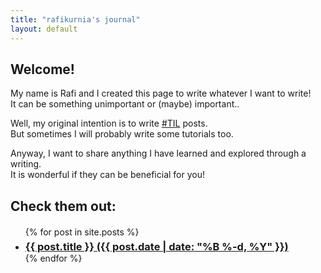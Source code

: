 ```yaml
---
title: "rafikurnia's journal"
layout: default
---
```


## Welcome!
My name is Rafi and I created this page to write whatever I want to write!  
It can be something unimportant or (maybe) important..

Well, my original intention is to write [#TIL](https://knowyourmeme.com/memes/today-i-learned-til) posts.  
But sometimes I will probably write some tutorials too.  

Anyway, I want to share anything I have learned and explored through a writing.  
It is wonderful if they can be beneficial for you!  
  
## Check them out:
<ul style="margin: 20px 0 20px 0">
  {% for post in site.posts %}
    <li>
      <h3 style="margin: 5px 0 0 0">
        <a href="{{ post.url }}">{{ post.title }} ({{ post.date | date: "%B %-d, %Y" }})</a>
      </h3>
    </li>
  {% endfor %}
</ul>